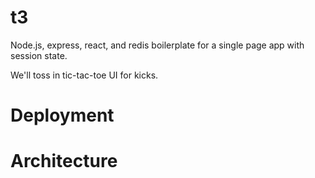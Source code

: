 # t3
Node.js, express, react, and redis boilerplate for a single page app with session state.

We'll toss in tic-tac-toe UI for kicks.

# Deployment

# Architecture
